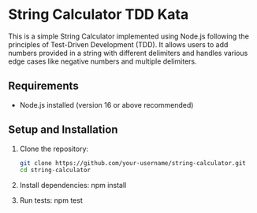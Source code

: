 # String Calculator TDD Kata

This is a simple String Calculator implemented using Node.js following the principles of Test-Driven Development (TDD). It allows users to add numbers provided in a string with different delimiters and handles various edge cases like negative numbers and multiple delimiters.

## Requirements

- Node.js installed (version 16 or above recommended)

## Setup and Installation

1. Clone the repository:

   ```bash
   git clone https://github.com/your-username/string-calculator.git
   cd string-calculator

2. Install dependencies:
npm install

3. Run tests:
npm test